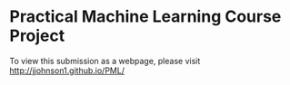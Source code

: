 # Practical Machine Learning Course Project
To view this submission as a webpage, please visit http://jjohnson1.github.io/PML/
